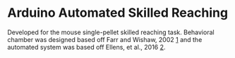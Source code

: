 # Arduino Automated Skilled Reaching
Developed for the mouse single-pellet skilled reaching task. Behavioral chamber was designed based off Farr and Wishaw, 2002 [1] and the automated system was based off Ellens, et al., 2016 [2].


[1]: https://www.ncbi.nlm.nih.gov/pubmed/12105368
[2]: https://www.ncbi.nlm.nih.gov/pubmed/27450925
